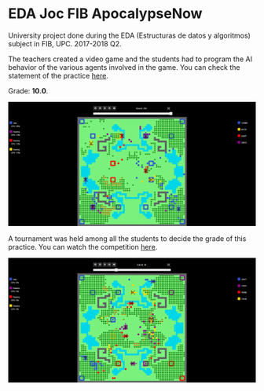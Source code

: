# EDA Joc FIB ApocalypseNow

University project done during the EDA (Estructuras de datos y algoritmos) subject in FIB, UPC. 2017-2018 Q2.

The teachers created a video game and the students had to program the AI behavior of the various agents involved in the game. You can check the statement of the practice [here](https://github.com/jrefusta/EDA-Joc-FIB-ApocalypseNow/blob/master/P10432_en.pdf).

Grade: **10.0**.

![](https://github.com/jrefusta/EDA-Joc-FIB-ApocalypseNow/blob/master/images/pic1.png) 

A tournament was held among all the students to decide the grade of this practice. You can watch the competition [here](https://jutge.org/competitions/EDA:EDA_Q2_2017_18/).

![](https://github.com/jrefusta/EDA-Joc-FIB-ApocalypseNow/blob/master/images/pic2.png) 
